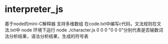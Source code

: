 # interpreter_js
基于node的mini-C解释器 支持多维数组
在code.txt中编写c代码，文法规则在文法.txt中
node 环境下运行 node ./character.js 0 0 0
"0 0 0"分别代表是否输数词法分析结果，语法分析结果，生成的符号表
